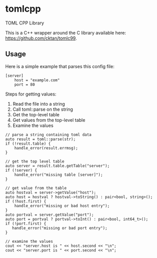 # tomlcpp
TOML CPP Library

This is a C++ wrapper around the C library available here: https://github.com/cktan/tomlc99.

## Usage

Here is a simple example that parses this config file:

```
[server]
	host = "example.com"
	port = 80
```

Steps for getting values:

1. Read the file into a string
2. Call toml::parse on the string
3. Get the top-level table
4. Get values from the top-level table
5. Examine the values

```
// parse a string containing toml data
auto result = toml::parse(str);
if (!result.table) {
    handle_error(result.errmsg);
}

// get the top level table
auto server = result.table.getTable("server");
if (!server) {
    handle_error("missing table [server]");
}

// get value from the table
auto hostval = server->getValue("host");
auto host = hostval ? hostval->toString() : pair<bool, string>();
if (!host.first) {
    handle_error("missing or bad host entry");
}
auto portval = server.getValue("port");
auto port = portval ? portval->toInt() : pair<bool, int64_t>();
if (!port.first) {
   handle_error("missing or bad port entry");
}

// examine the values
cout << "server.host is " << host.second << "\n";
cout << "server.port is " << port.second << "\n";


```